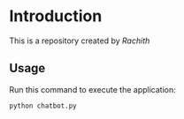# Introduction

This is a repository created by *Rachith*

## Usage

Run this command to execute the application:

`python chatbot.py`
